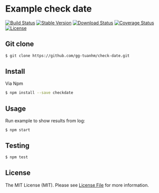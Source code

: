 # Example check date

[![Build Status](https://travis-ci.org/gg-tuanhm/check-date.svg?branch=master)](https://travis-ci.org/gg-tuanhm/check-date)
[![Stable Version](https://img.shields.io/npm/v/checkdate.svg)](https://www.npmjs.com/package/checkdate)
[![Download Status](https://img.shields.io/npm/dt/checkdate.svg)](https://www.npmjs.com/package/checkdate)
[![Coverage Status](https://coveralls.io/repos/github/gg-tuanhm/check-date/badge.svg)](https://coveralls.io/github/gg-tuanhm/check-date)
[![License](https://img.shields.io/github/license/gg-tuanhm/check-date.svg)](https://github.com/gg-tuanhm/check-date/blob/master/LICENSE)

## Git clone
``` bash
$ git clone https://github.com/gg-tuanhm/check-date.git
```

## Install

Via Npm

``` bash
$ npm install --save checkdate
```

## Usage
Run example to show results from log:

```
$ npm start
```
## Testing

``` bash
$ npm test
```

## License

The MIT License (MIT). Please see [License File](LICENSE) for more information.
